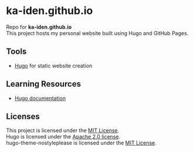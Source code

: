 # ka-iden.github.io

Repo for **ka-iden.github.io**  
This project hosts my personal website built using Hugo and GitHub Pages.

## Tools

- [Hugo] for static website creation

## Learning Resources

- [Hugo documentation]

## Licenses

This project is licensed under the [MIT License].  
Hugo is licensed under the [Apache 2.0 license].  
hugo-theme-nostyleplease is licensed under the [MIT License][hugomit].

[Hugo]: https://gohugo.io

[Hugo documentation]: https://gohugo.io/documentation

[MIT License]: LICENSE
[Apache 2.0 license]: https://github.com/gohugoio/hugo/blob/master/LICENSE
[hugomit]: https://github.com/hanwenguo/hugo-theme-nostyleplease/blob/main/LICENSE
